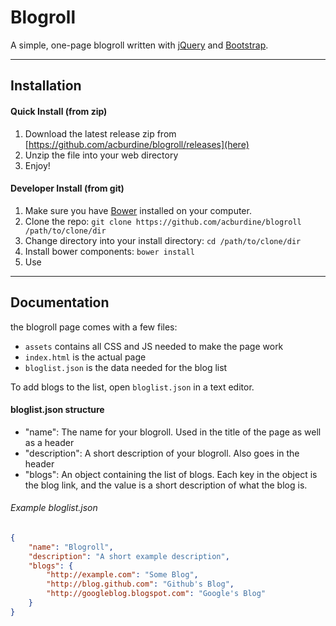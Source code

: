 # Blogroll

A simple, one-page blogroll written with [jQuery](http://jquery.com) and [Bootstrap](http://getbootstrap.com).

---

## Installation

#### Quick Install (from zip)

1. Download the latest release zip from [https://github.com/acburdine/blogroll/releases](here)
2. Unzip the file into your web directory
3. Enjoy!

#### Developer Install (from git)

1. Make sure you have [Bower](http://bower.io) installed on your computer.
2. Clone the repo: `git clone https://github.com/acburdine/blogroll /path/to/clone/dir`
3. Change directory into your install directory: `cd /path/to/clone/dir`
4. Install bower components: `bower install`
5. Use

---

## Documentation

the blogroll page comes with a few files:

- `assets` contains all CSS and JS needed to make the page work
- `index.html` is the actual page
- `bloglist.json` is the data needed for the blog list

To add blogs to the list, open `bloglist.json` in a text editor.

#### bloglist.json structure

- "name": The name for your blogroll. Used in the title of the page as well as a header
- "description": A short description of your blogroll. Also goes in the header
- "blogs": An object containing the list of blogs. Each key in the object is the blog link, and the value is a short description of what the blog is.

###### Example bloglist.json

```json
{
    "name": "Blogroll",
    "description": "A short example description",
    "blogs": {
        "http://example.com": "Some Blog",
        "http://blog.github.com": "Github's Blog",
        "http://googleblog.blogspot.com": "Google's Blog"
    }
}
```
